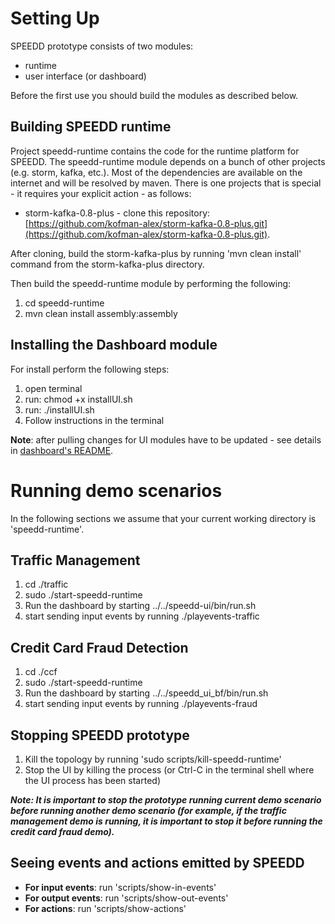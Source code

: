 Setting Up
==========
SPEEDD prototype consists of two modules:
- runtime
- user interface (or dashboard)

Before the first use you should build the modules as described below.

Building SPEEDD runtime
-----------------------
Project speedd-runtime contains the code for the runtime platform for SPEEDD.
The speedd-runtime module depends on a bunch of other projects (e.g. storm, kafka, etc.). Most of the dependencies are available on the internet and will be resolved by maven. There is one projects that is special - it requires your explicit action - as follows:

* storm-kafka-0.8-plus - clone this repository: [https://github.com/kofman-alex/storm-kafka-0.8-plus.git](https://github.com/kofman-alex/storm-kafka-0.8-plus.git).

After cloning, build the storm-kafka-plus by running 'mvn clean install' command from the storm-kafka-plus directory.

Then build the speedd-runtime module by performing the following:

1. cd speedd-runtime
2. mvn clean install assembly:assembly

Installing the Dashboard module
-------------------------------
For install perform the following steps:
1. open terminal
2. run: chmod +x installUI.sh
3. run: ./installUI.sh
4. Follow instructions in the terminal

**Note**: after pulling changes for UI modules have to be updated - see details in [dashboard's README](https://github.com/speedd-project/speedd/tree/master/speedd-ui).

Running demo scenarios
======================
In the following sections we assume that your current working directory is 'speedd-runtime'.

Traffic Management
------------------
1. cd ./traffic
2. sudo ./start-speedd-runtime
3. Run the dashboard by starting ../../speedd-ui/bin/run.sh
4. start sending input events by running ./playevents-traffic  

Credit Card Fraud Detection
---------------------------
1. cd ./ccf
2. sudo ./start-speedd-runtime
3. Run the dashboard by starting ../../speedd\_ui\_bf/bin/run.sh
4. start sending input events by running ./playevents-fraud

Stopping SPEEDD prototype
-------------------------
1. Kill the topology by running 'sudo scripts/kill-speedd-runtime'
2. Stop the UI by killing the process (or Ctrl-C in the terminal shell where the UI process has been started)

_**Note: It is important to stop the prototype running current demo scenario before running another demo scenario (for example, if the traffic management demo is running, it is important to stop it before running the credit card fraud demo).**_

Seeing events and actions emitted by SPEEDD
-------------------------------------------
- **For input events**: run 'scripts/show-in-events'
- **For output events**: run 'scripts/show-out-events'
- **For actions**: run 'scripts/show-actions'
